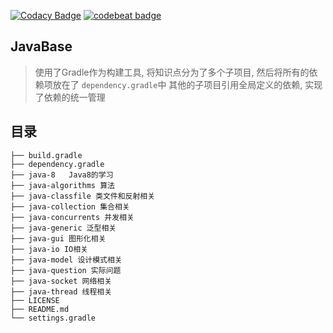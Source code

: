 [![Codacy Badge](https://api.codacy.com/project/badge/Grade/15633fc25b1e40c7bcd4dc963487e0be)](https://www.codacy.com/app/Kuangcp/JavaBase?utm_source=github.com&amp;utm_medium=referral&amp;utm_content=Kuangcp/JavaBase&amp;utm_campaign=Badge_Grade)
[![codebeat badge](https://codebeat.co/badges/9145f9a8-a1aa-4c67-bb2b-f9dd12e924d4)](https://codebeat.co/projects/github-com-kuangcp-javabase-master)

## JavaBase 
> 使用了Gradle作为构建工具, 将知识点分为了多个子项目, 然后将所有的依赖项放在了 `dependency.gradle`中
> 其他的子项目引用全局定义的依赖, 实现了依赖的统一管理


## 目录

	├── build.gradle
	├── dependency.gradle
	├── java-8   Java8的学习
	├── java-algorithms 算法
	├── java-classfile 类文件和反射相关
	├── java-collection 集合相关
	├── java-concurrents 并发相关
	├── java-generic 泛型相关
	├── java-gui 图形化相关
	├── java-io IO相关
	├── java-model 设计模式相关
	├── java-question 实际问题
	├── java-socket 网络相关
	├── java-thread 线程相关
	├── LICENSE
	├── README.md
	└── settings.gradle

